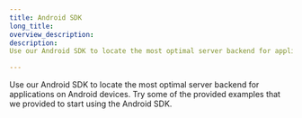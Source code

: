```yaml
---
title: Android SDK
long_title: 
overview_description: 
description: 
Use our Android SDK to locate the most optimal server backend for applications on Android devices. Try some of the provided examples that we provided to start using the Android SDK.

---
```


Use our Android SDK to locate the most optimal server backend for applications on Android devices. Try some of the provided examples that we provided to start using the Android SDK.

